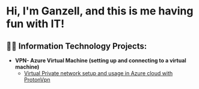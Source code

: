 <h1>Hi, I'm Ganzell, and this is me having fun with IT!

<h2>👨‍💻 Information Technology Projects:</h2>
  
- <b>VPN- Azure Virtual Machine (setting up and connecting to a virtual machine)</b>
  - [Virtual Private network setup and usage in Azure cloud with ProtonVpn](https://github.com/Ganze11Mi11s/VPN-In-azure-cloud)
